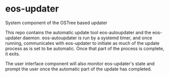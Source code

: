 eos-updater
===========

System component of the OSTree based updater

This repo contains the automatic update tool eos-autoupdater and the
eos-updater daemon.  eos-autoupdater is run by a systemd timer, and once
running, communicates with eos-updater to initiate as much of the update
process as is set to be automatic.  Once that part of the process is
complete, it exits.

The user interface component will also monitor eos-updater's state and
prompt the user once the automatic part of the update has completed.

